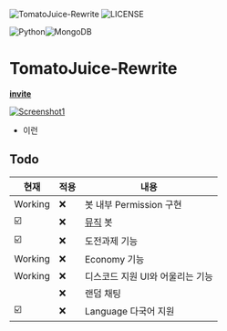 ![TomatoJuice-Rewrite](https://img.shields.io/badge/TomatoJuice-Rewrite-red)
![LICENSE](https://img.shields.io/github/license/SapoKR/TomatoJuice-Rewrite)

![Python](https://img.shields.io/badge/python-3670A0?logo=python&logoColor=ffdd54)![MongoDB](https://img.shields.io/badge/MongoDB-%234ea94b.svg?logo=mongodb&logoColor=white)

# **TomatoJuice-Rewrite**

**[invite](https://discordapp.com/oauth2/authorize?client_id=470106694014337035&scope=bot&permissions=8)**

[![Screenshot1](https://cdn.discordapp.com/attachments/473389341591470081/985121502691201105/unknown.png)](https://github.com/WieeRd/ClockBot/issues/2)

 + 이런

## Todo

| 현재 | 적용 | 내용 |
| -- | -- |----------- |
| Working | ❌ | 봇 내부 Permission 구현|
| ☑️ | ❌ | [뮤직](https://github.com/SapoKR/TomatoJuice-Rewrite/blob/main/cogs/voice.py) 봇 |
| ☑️ | ❌ | 도전과제 기능 |
| Working | ❌ | Economy 기능 |
| Working | ❌ | 디스코드 지원 UI와 어울리는 기능 |
|  | ❌ | 랜덤 채팅 |
| ☑️ | ❌ | Language 다국어 지원 |
